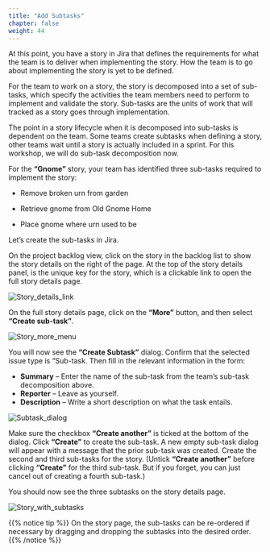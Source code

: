```yaml
---
title: "Add Subtasks"
chapter: false
weight: 44
---
```


At this point, you have a story in Jira that defines the requirements for what the team is to deliver when implementing the story.  How the team is to go about implementing the story is yet to be defined.  

For the team to work on a story, the story is decomposed into a set of sub-tasks, which specify the activities the team members need to perform to implement and validate the story.  Sub-tasks are the units of work that will tracked as a story goes through implementation.  

The point in a story lifecycle when it is decomposed into sub-tasks is dependent on the team.  Some teams create subtasks when defining a story, other teams wait until a story is actually included in a sprint. For this workshop, we will do sub-task decomposition now.  

For the **“Gnome”** story, your team has identified three sub-tasks required to implement the story:  

- Remove broken urn from garden

- Retrieve gnome from Old Gnome Home

- Place gnome where urn used to be

Let’s create the sub-tasks in Jira.  

On the project backlog view, click on the story in the backlog list to show the story details on the right of the page.  At the top of the story details panel, is the unique key for the story, which is a clickable link to open the full story details page.

![Story_details_link](/images/40_Epics_Stories_And_Tasks/Story_details_link.png)

On the full story details page, click on the **“More”** button, and then select **“Create sub-task”**.

![Story_more_menu](/images/40_Epics_Stories_And_Tasks/Story_more_menu.png)

You will now see the **“Create Subtask”** dialog.  Confirm that the selected issue type is “Sub-task.  Then fill in the relevant information in the form:  

- **Summary** – Enter the name of the sub-task from the team’s sub-task decomposition above.  
- **Reporter** – Leave as yourself.  
- **Description** – Write a short description on what the task entails.  

![Subtask_dialog](/images/40_Epics_Stories_And_Tasks/Subtask_dialog.png)

Make sure the checkbox **“Create another”** is ticked at the bottom of the dialog.  Click **“Create”** to create the sub-task.  A new empty sub-task dialog will appear with a message that the prior sub-task was created.  Create the second and third sub-tasks for the story.  (Untick **“Create another”** before clicking **“Create”** for the third sub-task.  But if you forget, you can just cancel out of creating a fourth sub-task.)

You should now see the three subtasks on the story details page.

![Story_with_subtasks](/images/40_Epics_Stories_And_Tasks/Story_with_subtasks.png)

{{% notice tip %}}
On the story page, the sub-tasks can be re-ordered if necessary by dragging and dropping the subtasks into the desired order.
{{% /notice %}}  
